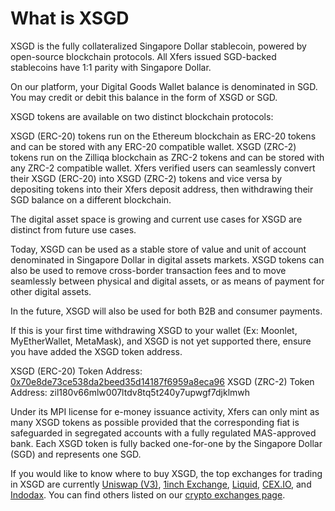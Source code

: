 # What is XSGD

XSGD is the fully collateralized Singapore Dollar stablecoin, powered by open-source blockchain protocols. All Xfers issued SGD-backed stablecoins have 1:1 parity with Singapore Dollar.

On our platform, your Digital Goods Wallet balance is denominated in SGD. You may credit or debit this balance in the form of XSGD or SGD.

XSGD tokens are available on two distinct blockchain protocols:

XSGD \(ERC-20\) tokens run on the Ethereum blockchain as ERC-20 tokens and can be stored with any ERC-20 compatible wallet. XSGD \(ZRC-2\) tokens run on the Zilliqa blockchain as ZRC-2 tokens and can be stored with any ZRC-2 compatible wallet. Xfers verified users can seamlessly convert their XSGD \(ERC-20\) into XSGD \(ZRC-2\) tokens and vice versa by depositing tokens into their Xfers deposit address, then withdrawing their SGD balance on a different blockchain.

The digital asset space is growing and current use cases for XSGD are distinct from future use cases.

Today, XSGD can be used as a stable store of value and unit of account denominated in Singapore Dollar in digital assets markets. XSGD tokens can also be used to remove cross-border transaction fees and to move seamlessly between physical and digital assets, or as means of payment for other digital assets.

In the future, XSGD will also be used for both B2B and consumer payments.

If this is your first time withdrawing XSGD to your wallet \(Ex: Moonlet, MyEtherWallet, MetaMask\), and XSGD is not yet supported there, ensure you have added the XSGD token address.

XSGD \(ERC-20\) Token Address: [ 0x70e8de73ce538da2beed35d14187f6959a8eca96](https://etherscan.io/address/0x70e8de73ce538da2beed35d14187f6959a8eca96) XSGD \(ZRC-2\) Token Address: zil180v66mlw007ltdv8tq5t240y7upwgf7djklmwh

Under its MPI license for e-money issuance activity, Xfers can only mint as many XSGD tokens as possible provided that the corresponding fiat is safeguarded in segregated accounts with a fully regulated MAS-approved bank. Each XSGD token is fully backed one-for-one by the Singapore Dollar \(SGD\) and represents one SGD.

If you would like to know where to buy XSGD, the top exchanges for trading in XSGD are currently [Uniswap \(V3\)](https://coinmarketcap.com/exchanges/uniswap-v3/), [1inch Exchange](https://coinmarketcap.com/exchanges/1inch-exchange/), [Liquid](https://coinmarketcap.com/exchanges/liquid/), [CEX.IO](https://coinmarketcap.com/exchanges/cex-io/), and [Indodax](https://coinmarketcap.com/exchanges/indodax/). You can find others listed on our [crypto exchanges page](https://coinmarketcap.com/rankings/exchanges/).



